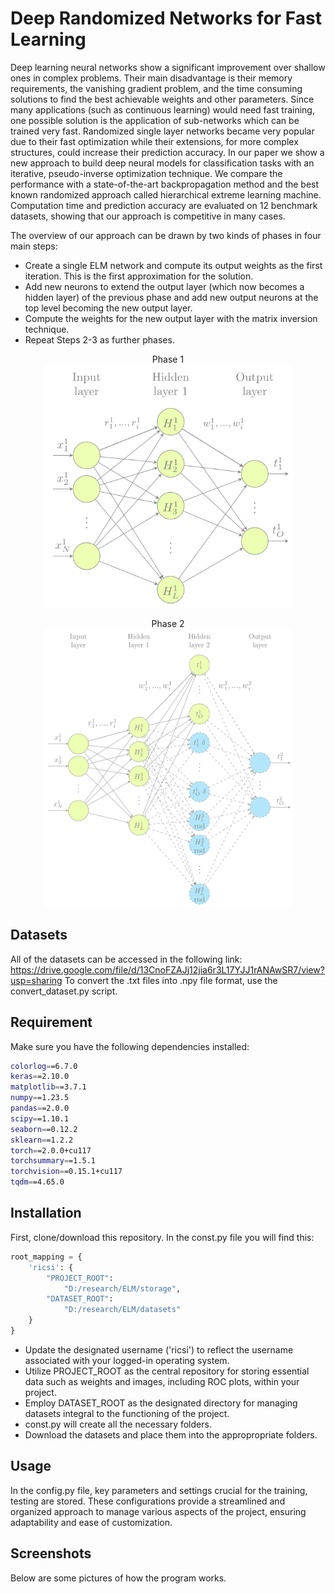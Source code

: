 # Deep Randomized Networks for Fast Learning

Deep learning neural networks show a significant improvement over shallow ones in complex problems. Their main disadvantage is their memory requirements, the vanishing gradient problem, and the time consuming solutions to find the best achievable weights and other parameters. Since many applications (such as continuous learning) would need fast training, one possible solution is the application of sub-networks which can be trained very fast. Randomized single layer networks became very popular due to their fast optimization while their extensions, for more complex structures, could increase their prediction accuracy. In our paper we show a new approach to build deep neural models for classification tasks with an iterative, pseudo-inverse optimization technique. We compare the performance with a state-of-the-art backpropagation method and the best known randomized approach called hierarchical extreme learning machine. Computation time and prediction accuracy are evaluated on 12 benchmark datasets, showing that our approach is competitive in many cases.

 The overview of our approach can be drawn by two kinds of phases in four main steps:

-  Create a single ELM network and compute its output weights as the first iteration. This is the first approximation for the solution.
-  Add new neurons to extend the output layer (which now becomes a hidden layer) of the previous phase and add new output neurons at the top level becoming the new output layer.
-  Compute the weights for the new output layer with the matrix inversion technique.
-  Repeat Steps 2-3 as further phases.

<figure align="center">
  <figcaption>Phase 1</figcaption>
  <img src="poc_images/plot_nn_first_phase.svg" alt="phase_1" width="400"/>
</figure>

<figure align="center">
  <figcaption>Phase 2</figcaption>
  <img src="poc_images/plot_nn_second_phase.svg" alt="phase_2" width="400"/>
</figure>

## Datasets
All of the datasets can be accessed in the following link:
https://drive.google.com/file/d/13CnoFZAJj12jia6r3L17YJJ1rANAwSR7/view?usp=sharing
To convert the .txt files into .npy file format, use the convert_dataset.py script.


## Requirement
Make sure you have the following dependencies installed:

```bash
colorlog==6.7.0
keras==2.10.0
matplotlib==3.7.1
numpy==1.23.5
pandas==2.0.0
scipy==1.10.1
seaborn==0.12.2
sklearn==1.2.2
torch==2.0.0+cu117
torchsummary==1.5.1
torchvision==0.15.1+cu117
tqdm==4.65.0
```

## Installation
First, clone/download this repository. In the const.py file you will find this:

```python
root_mapping = {
    'ricsi': {
        "PROJECT_ROOT":
            "D:/research/ELM/storage",
        "DATASET_ROOT":
            "D:/research/ELM/datasets"
    }
}
```

- Update the designated username ('ricsi') to reflect the username associated with your logged-in operating system.
- Utilize PROJECT_ROOT as the central repository for storing essential data such as weights and images, including ROC plots, within your project.
- Employ DATASET_ROOT as the designated directory for managing datasets integral to the functioning of the project.
- const.py will create all the necessary folders.
- Download the datasets and place them into the appropropriate folders.


## Usage
In the config.py file, key parameters and settings crucial for the training, testing are  stored. These configurations provide a streamlined and organized approach to manage various aspects of the project, ensuring adaptability and ease of customization.

## Screenshots

Below are some pictures of how the program works.

